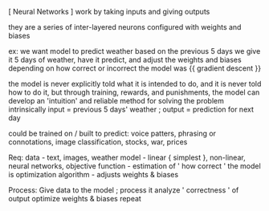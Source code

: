 [ Neural Networks ] work by taking inputs and giving outputs

they are a series of inter-layered neurons configured with weights and biases

ex: we want model to predict weather based on the previous 5 days
	we give it 5 days of weather, have it predict, and adjust the weights and biases depending on how correct or incorrect the model was
		{{ gradient descent }}

the model is never explicitly told what it is intended to do, and it is never told how to do it, but through training, rewards, and punishments, the model can develop an 'intuition' and reliable method for solving the problem intrinsically
		input = previous 5 days' weather ; output = prediction for next day

could be trained on / built to predict: voice patters, phrasing or connotations, image classification, stocks, war, prices

Req:
	data - text, images, weather
	model - linear { simplest }, non-linear, neural networks, 
	objective function - estimation of ' how correct ' the model is
	optimization algorithm - adjusts weights & biases

Process:
	Give data to the model ; process it
		analyze ' correctness ' of output
			optimize weights & biases 
				repeat